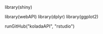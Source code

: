 library(shiny)

library(webAPI)
library(dplyr)
library(ggplot2)


runGitHub("koladaAPI", "rstudio")
